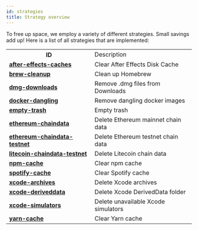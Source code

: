 ```yaml
---
id: strategies
title: Strategy overview
---
```


To free up space, we employ a variety of different strategies.
Small savings add up!
Here is a list of all strategies that are implemented:

<table>
	<tr>
		<th><strong>ID</strong></td>
		<td>Description</td>
	</tr>
	<tr>
		<td><strong><a href="after-effects-caches">after-effects-caches</a></strong></td>
		<td>Clear After Effects Disk Cache</td>
	</tr>
	<tr>
		<td><strong><a href="brew-cleanup">brew-cleanup</a></strong></td>
		<td>Clean up Homebrew</td>
	</tr>
	<tr>
		<td><strong><a href="dmg-downloads">dmg-downloads</a></strong></td>
		<td>Remove .dmg files from Downloads</td>
	</tr>
	<tr>
		<td><strong><a href="docker-dangling">docker-dangling</a></strong></td>
		<td>Remove dangling docker images</td>
	</tr>
	<tr>
		<td><strong><a href="empty-trash">empty-trash</a></strong></td>
		<td>Empty trash</td>
	</tr>
	<tr>
		<td><strong><a href="ethereum-chaindata">ethereum-chaindata</a></strong></td>
		<td>Delete Ethereum mainnet chain data</td>
	</tr>
	<tr>
		<td><strong><a href="ethereum-chaindata-testnet">ethereum-chaindata-testnet</a></strong></td>
		<td>Delete Ethereum testnet chain data</td>
	</tr>
	<tr>
		<td><strong><a href="litecoin-chaindata-testnet">litecoin-chaindata-testnet</a></strong></td>
		<td>Delete Litecoin chain data</td>
	</tr>
	<tr>
		<td><strong><a href="npm-cache">npm-cache</a></strong></td>
		<td>Clear npm cache</td>
	</tr>
	<tr>
		<td><strong><a href="spotify-cache">spotify-cache</a></strong></td>
		<td>Clear Spotify cache</td>
	</tr>
	<tr>
		<td><strong><a href="xcode-archives">xcode-archives</a></strong></td>
		<td>Delete Xcode archives</td>
	</tr>
	<tr>
		<td><strong><a href="xcode-deriveddata">xcode-deriveddata</a></strong></td>
		<td>Delete Xcode DerivedData folder</td>
	</tr>
	<tr>
		<td><strong><a href="xcode-simulators">xcode-simulators</a></strong></td>
		<td>Delete unavailable Xcode simulators</td>
	</tr>
	<tr>
		<td><strong><a href="yarn-cache">yarn-cache</a></strong></td>
		<td>Clear Yarn cache</td>
	</tr>
</table>
